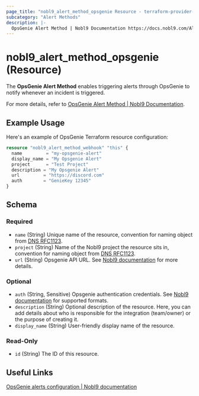 ```yaml
---
page_title: "nobl9_alert_method_opsgenie Resource - terraform-provider-nobl9"
subcategory: "Alert Methods"
description: |-
  OpsGenie Alert Method | Nobl9 Documentation https://docs.nobl9.com/Alert_Methods/opsgenie
---
```


# nobl9_alert_method_opsgenie (Resource)

The **OpsGenie Alert Method** enables triggering alerts through OpsGenie to notify whenever an incident is triggered.

For more details, refer to [OpsGenie Alert Method | Nobl9 Documentation](https://docs.nobl9.com/Alert_Methods/opsgenie).

## Example Usage

Here's an example of OpsGenie Terraform resource configuration:

```terraform
resource "nobl9_alert_method_webhook" "this" {
  name         = "my-opsgenie-alert"
  display_name = "My Opsgenie Alert"
  project      = "Test Project"
  description = "My Opsgenie Alert"
  url         = "https://discord.com"
  auth		  = "GenieKey 12345"
}
```

<!-- schema generated by tfplugindocs -->
## Schema

### Required

- `name` (String) Unique name of the resource, convention for naming object from [DNS RFC1123](https://kubernetes.io/docs/concepts/overview/working-with-objects/names/#names).
- `project` (String) Name of the Nobl9 project the resource sits in, convention for naming object from [DNS RFC1123](https://kubernetes.io/docs/concepts/overview/working-with-objects/names/#names).
- `url` (String) Opsgenie API URL. See [Nobl9 documentation](https://docs.nobl9.com/Alert_Methods/opsgenie#creating-opsgenie-api-key) for more details.

### Optional

- `auth` (String, Sensitive) Opsgenie authentication credentials. See [Nobl9 documentation](https://docs.nobl9.com/Alert_Methods/opsgenie#authentication) for supported formats.
- `description` (String) Optional description of the resource. Here, you can add details about who is responsible for the integration (team/owner) or the purpose of creating it.
- `display_name` (String) User-friendly display name of the resource.

### Read-Only

- `id` (String) The ID of this resource.

## Useful Links

[OpsGenie alerts configuration | Nobl9 documentation](https://docs.nobl9.com/Alert_Methods/opsgenie/)